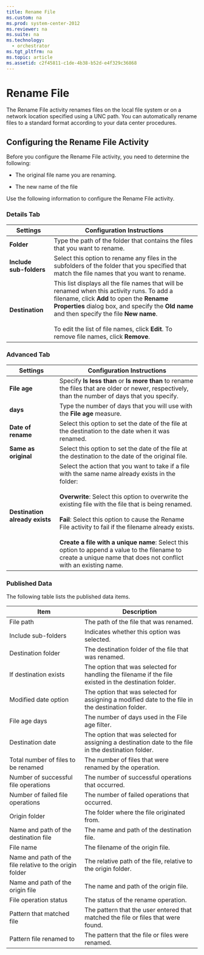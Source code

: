 ```yaml
---
title: Rename File
ms.custom: na
ms.prod: system-center-2012
ms.reviewer: na
ms.suite: na
ms.technology: 
  - orchestrator
ms.tgt_pltfrm: na
ms.topic: article
ms.assetid: c2f45811-c1de-4b38-b52d-e4f329c36868
---
```

# Rename File
The Rename File activity renames files on the local file system or on a network location specified using a UNC path. You can automatically rename files to a standard format according to your data center procedures.

## Configuring the Rename File Activity
Before you configure the Rename File activity, you need to determine the following:

-   The original file name you are renaming.

-   The new name of the file

Use the following information to configure the Rename File activity.

### Details Tab

|Settings|Configuration Instructions|
|------------|------------------------------|
|**Folder**|Type the path of the folder that contains the files that you want to rename.|
|**Include sub\-folders**|Select this option to rename any files in the subfolders of the folder that you specified that match the file names that you want to rename.|
|**Destination**|This list displays all the file names that will be renamed when this activity runs. To add a filename, click **Add** to open the **Rename Properties** dialog box, and specify the **Old name** and then specify the file **New name**.<br /><br />To edit the list of file names, click **Edit**. To remove file names, click **Remove**.|

### Advanced Tab

|Settings|Configuration Instructions|
|------------|------------------------------|
|**File age**|Specify **Is less than** or **Is more than** to rename the files that are older or newer, respectively, than the number of days that you specify.|
|**days**|Type the number of days that you will use with the **File age** measure.|
|**Date of rename**|Select this option to set the date of the file at the destination to the date when it was renamed.|
|**Same as original**|Select this option to set the date of the file at the destination to the date of the original file.|
|**Destination already exists**|Select the action that you want to take if a file with the same name already exists in the folder:<br /><br />**Overwrite**: Select this option to overwrite the existing file with the file that is being renamed.<br /><br />**Fail**: Select this option to cause the Rename File activity to fail if the filename already exists.<br /><br />**Create a file with a unique name**: Select this option to append a value to the filename to create a unique name that does not conflict with an existing name.|

### Published Data
The following table lists the published data items.

|Item|Description|
|--------|---------------|
|File path|The path of the file that was renamed.|
|Include sub\-folders|Indicates whether this option was selected.|
|Destination folder|The destination folder of the file that was renamed.|
|If destination exists|The option that was selected for handling the filename if the file existed in the destination folder.|
|Modified date option|The option that was selected for assigning a modified date to the file in the destination folder.|
|File age days|The number of days used in the File age filter.|
|Destination date|The option that was selected for assigning a destination date to the file in the destination folder.|
|Total number of files to be renamed|The number of files that were renamed by the operation.|
|Number of successful file operations|The number of successful operations that occurred.|
|Number of failed file operations|The number of failed operations that occurred.|
|Origin folder|The folder where the file originated from.|
|Name and path of the destination file|The name and path of the destination file.|
|File name|The filename of the origin file.|
|Name and path of the file relative to the origin folder|The relative path of the file, relative to the origin folder.|
|Name and path of the origin file|The name and path of the origin file.|
|File operation status|The status of the rename operation.|
|Pattern that matched file|The pattern that the user entered that matched the file or files that were found.|
|Pattern file renamed to|The pattern that the file or files were renamed.|

